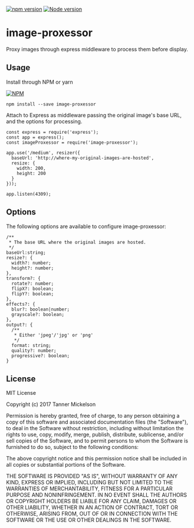 [![npm version](https://badge.fury.io/js/image-proxessor.svg)](https://badge.fury.io/js/image-proxessor)
[![Node version](https://img.shields.io/node/v/image-proxessor.svg?style=flat)](http://nodejs.org/download/)

# image-proxessor
Proxy images through express middleware to process them before display.

## Usage

Install through NPM or yarn

[![NPM](https://nodei.co/npm/image-proxessor.png?downloads=true&downloadRank=true&stars=true)](https://nodei.co/npm/image-proxessor/)

```
npm install --save image-proxessor
```

Attach to Express as middleware passing the original image's base URL, and the options for processing.

```
const express = require('express');
const app = express();
const imageProxessor = require('image-proxessor');

app.use('/medium', resizer({
  baseUrl: 'http://where-my-original-images-are-hosted',
  resize: {
    width: 200,
    height: 200
  }
}));

app.listen(4309);
```
## Options

The following options are available to configure image-proxessor:

```
/**
 * The base URL where the original images are hosted.
 */
baseUrl:string;
resize?: {
  width?: number;
  height?: number;
},
transform?: {
  rotate?: number;
  flipX?: boolean;
  flipY?: boolean;
},
effects?: {
  blur?: boolean|number;
  grayscale?: boolean;
},
output?: {
  /**
   * Either 'jpeg'/'jpg' or 'png'
   */
  format: string;
  quality?: number;
  progressive?: boolean;
}
```

## License

MIT License

Copyright (c) 2017 Tanner Mickelson

Permission is hereby granted, free of charge, to any person obtaining a copy
of this software and associated documentation files (the "Software"), to deal
in the Software without restriction, including without limitation the rights
to use, copy, modify, merge, publish, distribute, sublicense, and/or sell
copies of the Software, and to permit persons to whom the Software is
furnished to do so, subject to the following conditions:

The above copyright notice and this permission notice shall be included in all
copies or substantial portions of the Software.

THE SOFTWARE IS PROVIDED "AS IS", WITHOUT WARRANTY OF ANY KIND, EXPRESS OR
IMPLIED, INCLUDING BUT NOT LIMITED TO THE WARRANTIES OF MERCHANTABILITY,
FITNESS FOR A PARTICULAR PURPOSE AND NONINFRINGEMENT. IN NO EVENT SHALL THE
AUTHORS OR COPYRIGHT HOLDERS BE LIABLE FOR ANY CLAIM, DAMAGES OR OTHER
LIABILITY, WHETHER IN AN ACTION OF CONTRACT, TORT OR OTHERWISE, ARISING FROM,
OUT OF OR IN CONNECTION WITH THE SOFTWARE OR THE USE OR OTHER DEALINGS IN THE
SOFTWARE.

